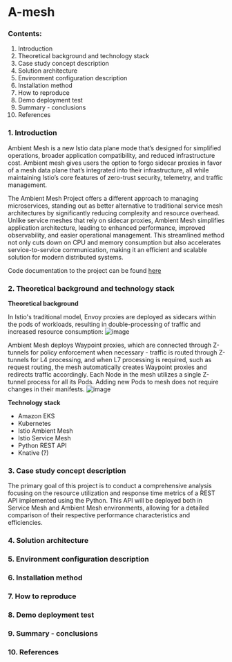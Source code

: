 # **A-mesh**
### Contents:
1. Introduction
2. Theoretical background and technology stack
3. Case study concept description
4. Solution architecture
5. Environment configuration description 
6. Installation method
7. How to reproduce
8. Demo deployment test
9. Summary - conclusions
10. References

### 1. Introduction
Ambient Mesh is a new Istio data plane mode that’s designed for simplified operations, broader application compatibility, and reduced infrastructure cost. Ambient mesh gives users the option to forgo sidecar proxies in favor of a mesh data plane that’s integrated into their infrastructure, all while maintaining Istio’s core features of zero-trust security, telemetry, and traffic management.

The Ambient Mesh Project offers a different approach to managing microservices, standing out as better alternative to traditional service mesh architectures by significantly reducing complexity and resource overhead. Unlike service meshes that rely on sidecar proxies, Ambient Mesh simplifies application architecture, leading to enhanced performance, improved observability, and easier operational management. This streamlined method not only cuts down on CPU and memory consumption but also accelerates service-to-service communication, making it an efficient and scalable solution for modern distributed systems.

Code documentation to the project can be found [here](https://istio.io/v1.15/blog/2022/introducing-ambient-mesh/)

### 2. Theoretical background and technology stack

**Theoretical background**

In Istio's traditional model, Envoy proxies are deployed as sidecars within the pods of workloads, resulting in double-processing of traffic and increased resource consumption:
![image](https://github.com/SUU-2024-A-Mesh/a-mesh/assets/92889577/3352e564-9c7d-4fb9-8519-5a5b850bda5d)


Ambient Mesh deploys Waypoint proxies, which are connected through Z-tunnels for policy enforcement when necessary - traffic is routed through Z-tunnels for L4 processing, and when L7 processing is required, such as request routing, the mesh automatically creates Waypoint proxies and redirects traffic accordingly. Each Node in the mesh utilizes a single Z-tunnel process for all its Pods. Adding new Pods to mesh does not require changes in their manifests.
![image](https://github.com/SUU-2024-A-Mesh/a-mesh/assets/92889577/17a9fccc-02ed-40a0-a2f8-52dc980f04e6)


**Technology stack**
- Amazon EKS
- Kubernetes
- Istio Ambient Mesh
- Istio Service Mesh
- Python REST API
- Knative (?)

### 3. Case study concept description

The primary goal of this project is to conduct a comprehensive analysis focusing on the resource utilization and response time metrics of a REST API implemented using the Python. This API will be deployed both in Service Mesh and Ambient Mesh environments, allowing for a detailed comparison of their respective performance characteristics and efficiencies.

### 4. Solution architecture
### 5. Environment configuration description 
### 6. Installation method
### 7. How to reproduce
### 8. Demo deployment test
### 9. Summary - conclusions
### 10. References
